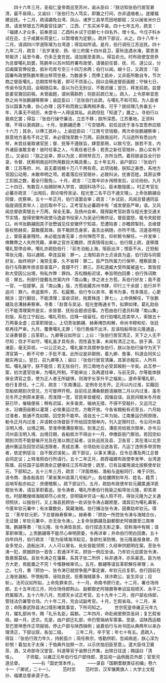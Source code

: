 <!-- { "loadSidebar": true } -->
　　四十六年三月，圣祖仁皇帝南巡至苏州，谕从臣曰：『朕访知张伯行居官甚清，最不易得』。又谕曰：『张伯行为人笃实，即置之行间，亦非退缩者』。遂擢福建巡抚。十二月，疏请蠲免台湾、凤山、诸罗三县旱荒田地额赋；又以闽省米价日昂，请发帑银五万两委官往湖广、江西、广东买米平粜。四十七年五月，疏言：『福建人才众多，前奉恩诏：乙酉科乡试于旧额七十四名外，增十名。今戊子科乡试在迩，士子咸冀长荷皇仁，以暂增者为定额』。疏并下部议，从之。四十八年十二月，请调四川学道陈璸为台湾道；得旨如所请。是月，伯行调任江苏巡抚。四十九年二月，疏言：『去岁淮安、扬、徐三府属十四州县卫，夏秋连遇水淹，蒙恩发帑赈济；延至今春，仍多乏食穷民。请加赈至麦熟』。得旨俞允。时布政使宜思恭为总督噶礼劾罢，陈鹏年以苏州知府署布政使，请循前任督、抚、司、道公议，分扣阖属官俸役食，抵补司库亏空三十四万余两；伯行以闻。越十日，又疏言：『前因署布政使陈鹏年察出帑项空悬，为数甚多；而俸工抵补，又非臣所敢自专。节次商之督臣噶礼，总期库帑有着，即可不烦圣心。因以会稿送督臣画题；守候七日，传谕令役先回，会稿随后来。臣以为已无别议，不敢迟缓；翌日，拜发前疏。兹督臣委官齎回前稿，未曾画题，谓尚需斟酌；则臣前疏已发』。疏入，上令原审宜思恭之尚书张鹏翮等察审；谕廷臣曰：『览张伯行此疏，与噶礼不和可知。为人臣者当以国事为重，协心办理；因不和而致公事两相矛盾，可乎？朕综理几务垂五十年，凡事无不经历，未尝令一人得逞其私。此疏但批「知道了」置之』。寻伯行以衰病乞罢；得旨：『张伯行操守廉洁，立志不移；朕所深悉。江苏重地，正资料理，不得以衰病辞』。十月，张鹏翮还奏：『亏空银两，前任巡抚于准与宜思恭应赔十六万；其余，以俸工抵补』。上谕廷臣曰：『江南亏空钱粮，两次命张鹏翮察审；朕意地方虽有不肖之官，未必侵蚀至数十万两。前朕南巡时，凡沿途所有悉出内帑，未尝丝毫取诸官民；督、抚等不遵朕旨，肆意那用，以致亏空。朕若不言，内外诸臣谁敢言者！彼时任事之人，今离任者已多；若责之新任官赔补，朕心实有不忍』。又谕曰：『朕之巡幸，原以为民；即用帑百万，亦所当然。着将朕谕旨全行钞录，令督、抚察明南巡时所用数目大略具奏』。五十年五月，谕户部曰：『张伯行奏：江苏等府、州、县无着钱粮十万八千两有奇。此项钱粮，朕知之甚悉，系地方官因公动用，未敢申明之项。若着落后任官赔补，必致科派，扰害百姓。其原议俸工扣抵之数，着全行豁免』。十月，疏言：『江南辛卯乡闱榜发后，议论纷纷。九月二十四日，有数百人抬拥财神入学宫，谓因科场不公。臣未敢隐匿』。时正考官左必蕃亦疏言：『出闱后，舆论喧传吴泌、程光奎二名平日不通文理』。上命张鹏翮会同督、抚察审。五十一年正月，伯行请罢会审；疏言：『乡试前，风闻总督通同监临提调揽卖举人；迨后取中不公，正考官左必蕃疏中有「或发督臣严审」语。又风闻总督欲索银五十万两，保全无事。及扬州会审，既得副考官赵晋与程光奎交通关节实情，旋得安徽布政使马逸姿书役家人为吴泌行贿供证，督臣震怒，辄令夹胫钳口。尚书张鹏翮因其子张懋诚见任安徽怀宁知县，恐遭陷害；亦瞻顾掣肘。总缘督臣权势赫奕，莫敢撄其锋。臣不敢顾念身家，虽言出祸随，亦所不惜。况逢圣明在上，督臣虽甚残险，未必能加害无辜；亦何惮而不言。仰祈敕令解任，一并发审；俾舞弊之人失所凭藉，承审之官亦无瞻顾，庶真情得出矣』。伯行既上疏，遂移牒噶礼暂停会审。噶礼亦疏劾伯行：『前冬泊船上海，阻臣出洋；恨臣不从，迁怒船埠张元隆，陷以通贼，牵连监毙：罪一。上海知县许士贞诬良为盗，伯行因与同窗好友，始终袒护；淹禁无辜，久不省释：罪二。臣严饬所属力行保甲，稽察匪类；伯行与陈鹏年扬言臣查富户，竟寝不行：罪三。苏松道臧大受所属被盗七，案皆捏称大受因公出境，徇私作弊：罪四。苏松粮船迟误，奉旨明白回奏；伯行饰词欺诳：罪五。刑部行提戴名世案内作「南山集」序之进士方苞，系伯行好友；竟不差一官、一役提拏。且「南山集」版，方苞收藏苏州书肆，印行三千余部；伯行并不追问：罪六。命盗案件，苏、松最繁。伯行专以卖书、著书为事，性多猜忌，心更糊涂；混行翻驳，不能清理；滥收词状，拖累株连：罪七』。上命俱解任，下张鹏翮及总漕赫寿察审。寻奏：『赵晋与吴泌、程光奎贿通关节，拟罪如律。葛礼劾伯行不能清理案件是实，余皆督、抚衔会题咨旧事。方苞由伯行遣员料理「南山集」刻版，系在江宁起出。噶礼苛刻，应降一级留任。伯行劾噶礼揽卖举人，索银五十万两事全虚；应革职赎徒』。上切责张鹏翮、赫寿掩饬和解，命尚书穆和伦、张廷枢再往严审。九月，覆奏噶礼无罪；『伯行畏缩不出洋，反诬陷船埠张元隆通盗，又诬奏督臣；应革职』。九卿等议如所议；上曰：『张伯行居官清正，天下之人无不尽知；但才不如守。噶礼虽才具有余，而性喜生事，未闻有清正之名。朕于满、汉诸臣，毫无异视，一以公正处之。噶礼屡次具摺参张伯行，朕以张伯行操守为天下清官第一，断不可参；手批不准。此所议是非颠倒，着九卿、詹事、科道会同矢公据实再议』。翌日，召九卿等入；谕曰：『张伯行居官清廉，其家亦殷实，人所共知。噶礼操守，朕不能信；若无张伯行，则江南地方必受其睃削一半矣。此互参一案，初次遣官往审，为噶礼所制，不能审出；及再遣往审，与前无异。尔等能体朕保全清官之意，使为正人者无所疑惧，则海宇长享升平之福矣』。遂命革噶礼职，伯行复原任。十二月，疏言：『东南漕运，定例冬兑冬开。正月以内过淮，实藉回空船依期到次受兑，方可督押开帮。自前任总漕桑额题请展限二月以内过淮，虽冬兑冬开之例原未更易，而淮限一宽，官民率皆缓视，因循自误。且民间粮米冬月收获已毕，催输便易；稍有迟延，米多粜卖，输纳无措，不得不受敲扑。又运河之水，沿塘田亩赖以灌溉；必俟重运过完，方敢开放。今各省粮船有迟至五、六月始过淮者，抵通不克如期，回空势不能早。请自五十二年为始，江南重运仍照原限，勒令正月内过淮；并请敕仓场督臣于所给回空限单内，刊入定限时日，令沿河州县注明入境、出境之期，至淮申缴漕臣察验。到淮之后，漕臣另给抵次限单，亦令沿河州县注明入境、出境日期，各船抵次不得出十一月，申缴臣衙门察验。若回空如期到次而不能督催开兑及在淮以南迁延者，议处巡抚及县、卫各官；其在淮以北至通州重运及回空迟延违限者，责成总漕、仓场劾处沿途各官。凡运丁违例多带货物者，依定例惩治：自不致迟误矣』。疏下部议，以事关漕运，应令总漕及两江总督会同定议；上特准照伯行所请行。五十二年正月，疏荐福建布政使李发甲、台湾道陈璸、前任国子监祭酒余正健堪任江苏布政使；疏至，已有旨擢用湖北按察使牟钦元，下部知之。五十三年三月，疏言：『洋面商船、渔船与盗船同行，难于识别。请令商、渔各船各刻「某省某州县第几号船户」，各给腰牌刻年月、姓名、籍贯；巡哨军船亦如之：庶便稽察』。疏下部议行。五月，疏劾布政使牟钦元藏匿通洋匪棍张令涛，请旨革职着追。张令涛者，噶礼所奏伯行拖毙之船埠张元隆，即其弟也。时部檄搜缉海贼郑尽心余党，崇明镇弁穷诘一船人照不符，得张元隆为之关通领照状，以报伯行。又上海县民顾协一赴诉张令涛占踞房屋，谓其旧为噶礼幕客，今匿牟钦元署中；有水寨数处，窝藏海贼。伯行捕治张令涛，因奏劾牟钦元。得旨：『革牟钦元职，下总督赫寿察审』。赫寿奏：『顾协一所控张令涛与海贼合伙，无证据；牟钦元署中，亦无张令涛』。上复命张鹏翮及副都御史阿锡鼐至江南审理。鹏翮等奏：『张元隆、张令涛皆良民，伯行捏造无影之事，诳称海中有贼；请革职审理』。上责鹏翮等不能尽心审明原委，令再详审；并命伯行明白回奏。五十四年四月，伯行疏言：『臣为绥靖海洋起见，急欲杜渐防微。张元隆虽报身故，而金多党众，造船出洋，人人可以冒名、处处皆能领照；久经审供题明在案。至张令涛一犯，原据顾协一首告；若通洋不实，顾协一例应坐诬。乃牟钦元庇匿张令涛，致悬案莫结。且张令涛之在藩幕，系其子张二所供；纵非通洋，亦系豪恶。臣为地方大吏，焉能置之不究！今惟静候审讯』。五月，鹏翮等请旨革职解任审理；从之。七月，奏『顾协一、张令涛已就控争屋产事定谳，牟钦元应复职。伯行因前在上海坐漏船、怀恨船埠，诬陷良民，诳奏海贼甚多，挟诈欺公，妄生异议；应斩』。法司议如所拟，上命免罪来京。十一月，命南书房行走。十二月，署仓场侍郎。五十五年闰三月，同仓场侍郎荆山、副都御史阿锡鼐等奉诏监视顺天、永平二府属赈济。五十六年八月，充顺天乡试正考官。五十九年十二月，授户部右侍郎，管钱法仍兼管仓场。六十年二月，充会试副考官。十月，乞假省母。十二月，来京；命陈奏武陟县决口情形堵筑事宜，下所司知之。
　　世宗宪皇帝雍正元年九月，擢礼部尚书，赐「礼乐名臣」扁额。二年四月，命赴阙里祭崇圣祠；复乞假省母。越一月，还京。先是，由户部迁礼部，命仍管捐纳军需事。至是，诏陕西运粮至巴里坤悉作正项报销，停止户部与陕西捐例；谕嘉伯行与尚书田从典两年以来办理清正，下部议叙，各加二级。
　　三年二月，卒于官；年七十有五。遗疏入，得旨：『张伯行效力年久，持躬孤介；简任秩宗，恪勤供职。忽闻病逝，朕心深为轸恻！着加太子太保；于恤典外加祭一次，以示优恤旧臣至意』。遣大臣侍卫奠茶、酒，又命部寺汉堂官、科道等官于谕祭日齐集，出殡日往送；赐諡曰「清恪」。
　　子师载，以雍正元年伯行任户部侍郎，恩旨视一品例廕员外郎；官至河道总督。
　　——右「国史馆本传」。
　　——录自「国朝耆献类征初编」卷六十一（「卿贰」二十一）。
　　范时崇
　　范时崇，汉军镶黄旗人；大学士文程孙、福建总督承谟子也。
